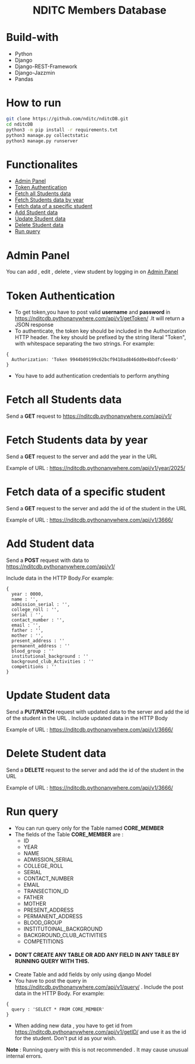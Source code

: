 <h1 align="center">NDITC Members Database</h1>

# Build-with
- Python
- Django
- Django-REST-Framework
- Django-Jazzmin
- Pandas

# How to run
```bash
git clone https://github.com/nditc/nditcDB.git
cd nditcDB
python3 -m pip install -r requirements.txt
python3 manage.py collectstatic
python3 manage.py runserver
```

# Functionalites
- [Admin Panel](#admin-panel)
- [Token Authentication](#token-authentication)
- [Fetch all Students data](#fetch-all-students-data)
- [Fetch Students data by year](#fetch-students-data-by-year)
- [Fetch data of a specific student](#fetch-data-of-a-specific-student)
- [Add Student data](#add-student-data)
- [Update Student data](#update-student-data)
- [Delete Student data](#delete-student-data)
- [Run query](#run-query)

# Admin Panel
  You can add , edit , delete , view student by logging in on [Admin Panel](https://nditcdb.pythonanywhere.com)
# Token Authentication
  - To get token,you have to post valid <b>username</b> and <b>password</b> in https://nditcdb.pythonanywhere.com/api/v1/getToken/ .It will return  a JSON response
   - To authenticate, the token key should be included in the Authorization HTTP header. The key should be prefixed by the string literal "Token", with whitespace separating the two strings. For example:
  ```
  {
    Authorization: 'Token 9944b09199c62bcf9418ad846dd0e4bbdfc6ee4b'
  }
  ```
  - You have to add authentication credentials to perform anything
# Fetch all Students data
  Send a <b>GET</b> request to https://nditcdb.pythonanywhere.com/api/v1/
# Fetch Students data by year
  Send a <b>GET</b> request to the server and add the year in the URL

  Example of URL : https://nditcdb.pythonanywhere.com/api/v1/year/2025/
# Fetch data of a specific student
  Send a <b>GET</b> request to the server and add the id of the student in the URL

  Example of URL : https://nditcdb.pythonanywhere.com/api/v1/3666/
# Add Student data
  Send a <b>POST</b> request with data to https://nditcdb.pythonanywhere.com/api/v1/

  Include data in the HTTP Body.For example:
  ```
  {
    year : 0000,
    name : '',
    admission_serial : '',
    college_roll : '',
    serial : '',
    contact_number : '',
    email : '',
    father : '',
    mother : '',
    present_address : ''
    permanent_address : ''
    blood_group : ''
    institutional_background : ''
    background_club_Activities : ''
    competitions : ''
  }
  ```
# Update Student data
  Send a <b>PUT/PATCH</b> request with updated data to the server and add the id of the student in the URL . Include updated data in the HTTP Body

  Example of URL : https://nditcdb.pythonanywhere.com/api/v1/3666/
# Delete Student data
  Send a <b>DELETE</b> request to the server and add the id of the student in the URL

  Example of URL : https://nditcdb.pythonanywhere.com/api/v1/3666/
# Run query
  - You can run query only for the Table named <b>CORE_MEMBER</b>
  - The fields of the Table <b>CORE_MEMBER</b> are :
    - ID
    - YEAR
    - NAME
    - ADMISSION_SERIAL
    - COLLEGE_ROLL
    - SERIAL
    - CONTACT_NUMBER
    - EMAIL
    - TRANSECTION_ID
    - FATHER
    - MOTHER
    - PRESENT_ADDRESS
    - PERMANENT_ADDRESS
    - BLOOD_GROUP
    - INSTITUTOINAL_BACKGROUND
    - BACKGROUND_CLUB_ACTIVITIES
    - COMPETITIONS
  - <h4>DON'T CREATE ANY TABLE OR ADD ANY FIELD IN ANY TABLE BY RUNNING QUERY WITH THIS.</h4>
  - Create Table and add fields by only using django Model
  - You have to post the query in https://nditcdb.pythonanywhere.com/api/v1/query/ . Include the post data in the HTTP Body. For example:
  ```
  {
    query : 'SELECT * FROM CORE_MEMBER'
  }
  ```
  - When adding new data , you have to get id from https://nditcdb.pythonanywhere.com/api/v1/getID/ and use it as the id for the student. Don't put id as your wish.

  <b>Note</b> : Running query with this is not recommended . It may cause unusual internal errors.